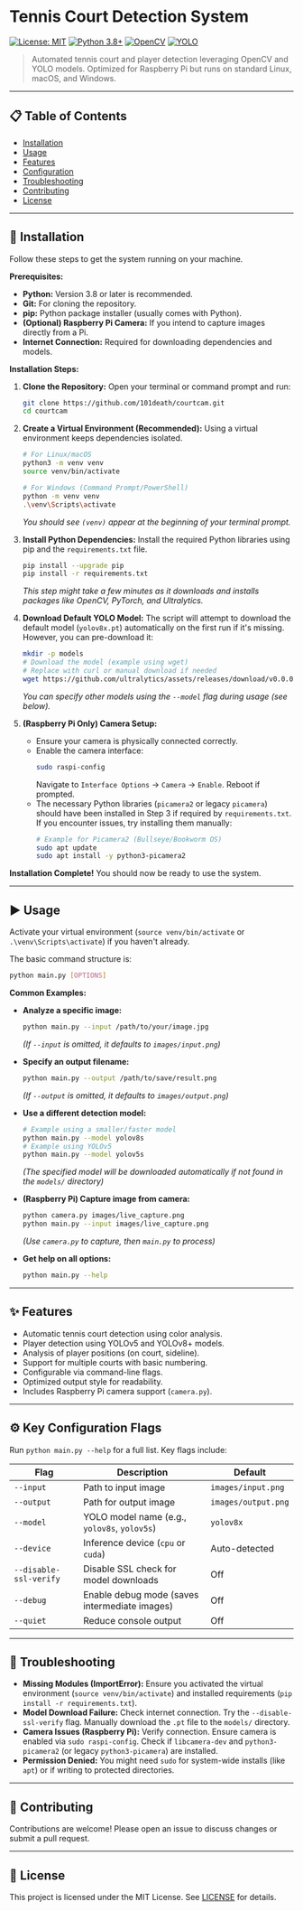 # Tennis Court Detection System

[![License: MIT](https://img.shields.io/badge/License-MIT-yellow.svg)](LICENSE) [![Python 3.8+](https://img.shields.io/badge/Python-3.8+-blue.svg)](#) [![OpenCV](https://img.shields.io/badge/CV-OpenCV-green.svg)](#) [![YOLO](https://img.shields.io/badge/Models-YOLOv5_|_YOLOv8+-lightgrey.svg)](#)

> Automated tennis court and player detection leveraging OpenCV and YOLO models. Optimized for Raspberry Pi but runs on standard Linux, macOS, and Windows.

---

## 📋 Table of Contents

* [Installation](#installation)
* [Usage](#usage)
* [Features](#features)
* [Configuration](#configuration)
* [Troubleshooting](#troubleshooting)
* [Contributing](#contributing)
* [License](#license)

---

## 🚀 Installation

Follow these steps to get the system running on your machine.

**Prerequisites:**

*   **Python:** Version 3.8 or later is recommended.
*   **Git:** For cloning the repository.
*   **pip:** Python package installer (usually comes with Python).
*   **(Optional) Raspberry Pi Camera:** If you intend to capture images directly from a Pi.
*   **Internet Connection:** Required for downloading dependencies and models.

**Installation Steps:**

1.  **Clone the Repository:**
    Open your terminal or command prompt and run:
    ```bash
    git clone https://github.com/101death/courtcam.git
    cd courtcam
    ```

2.  **Create a Virtual Environment (Recommended):**
    Using a virtual environment keeps dependencies isolated.
    ```bash
    # For Linux/macOS
    python3 -m venv venv
    source venv/bin/activate

    # For Windows (Command Prompt/PowerShell)
    python -m venv venv
    .\venv\Scripts\activate 
    ```
    *You should see `(venv)` appear at the beginning of your terminal prompt.* 

3.  **Install Python Dependencies:**
    Install the required Python libraries using pip and the `requirements.txt` file.
    ```bash
    pip install --upgrade pip
    pip install -r requirements.txt
    ```
    *This step might take a few minutes as it downloads and installs packages like OpenCV, PyTorch, and Ultralytics.* 

4.  **Download Default YOLO Model:**
    The script will attempt to download the default model (`yolov8x.pt`) automatically on the first run if it's missing. However, you can pre-download it:
    ```bash
    mkdir -p models 
    # Download the model (example using wget)
    # Replace with curl or manual download if needed
    wget https://github.com/ultralytics/assets/releases/download/v0.0.0/yolov8x.pt -O models/yolov8x.pt 
    ```
    *You can specify other models using the `--model` flag during usage (see below).* 

5.  **(Raspberry Pi Only) Camera Setup:**
    *   Ensure your camera is physically connected correctly.
    *   Enable the camera interface:
        ```bash
        sudo raspi-config
        ```
        Navigate to `Interface Options` -> `Camera` -> `Enable`. Reboot if prompted.
    *   The necessary Python libraries (`picamera2` or legacy `picamera`) should have been installed in Step 3 if required by `requirements.txt`. If you encounter issues, try installing them manually:
        ```bash
        # Example for Picamera2 (Bullseye/Bookworm OS)
        sudo apt update
        sudo apt install -y python3-picamera2
        ```

**Installation Complete!** You should now be ready to use the system.

---

## ▶️ Usage

Activate your virtual environment (`source venv/bin/activate` or `.\venv\Scripts\activate`) if you haven't already.

The basic command structure is:

```bash
python main.py [OPTIONS]
```

**Common Examples:**

*   **Analyze a specific image:**
    ```bash
    python main.py --input /path/to/your/image.jpg
    ```
    *(If `--input` is omitted, it defaults to `images/input.png`)*

*   **Specify an output filename:**
    ```bash
    python main.py --output /path/to/save/result.png
    ```
    *(If `--output` is omitted, it defaults to `images/output.png`)*

*   **Use a different detection model:**
    ```bash
    # Example using a smaller/faster model
    python main.py --model yolov8s 
    # Example using YOLOv5
    python main.py --model yolov5s
    ```
    *(The specified model will be downloaded automatically if not found in the `models/` directory)*

*   **(Raspberry Pi) Capture image from camera:**
    ```bash
    python camera.py images/live_capture.png 
    python main.py --input images/live_capture.png
    ```
    *(Use `camera.py` to capture, then `main.py` to process)*

*   **Get help on all options:**
    ```bash
    python main.py --help
    ```

---

## ✨ Features

*   Automatic tennis court detection using color analysis.
*   Player detection using YOLOv5 and YOLOv8+ models.
*   Analysis of player positions (on court, sideline).
*   Support for multiple courts with basic numbering.
*   Configurable via command-line flags.
*   Optimized output style for readability.
*   Includes Raspberry Pi camera support (`camera.py`).

---

## ⚙️ Key Configuration Flags

Run `python main.py --help` for a full list. Key flags include:

| Flag                  | Description                                     | Default             |
| --------------------- | ----------------------------------------------- | ------------------- |
| `--input`             | Path to input image                             | `images/input.png`  |
| `--output`            | Path for output image                           | `images/output.png` |
| `--model`             | YOLO model name (e.g., `yolov8s`, `yolov5s`)    | `yolov8x`           |
| `--device`            | Inference device (`cpu` or `cuda`)              | Auto-detected       |
| `--disable-ssl-verify`| Disable SSL check for model downloads           | Off                 |
| `--debug`             | Enable debug mode (saves intermediate images)   | Off                 |
| `--quiet`             | Reduce console output                           | Off                 |

---

## 🔧 Troubleshooting

*   **Missing Modules (ImportError):** Ensure you activated the virtual environment (`source venv/bin/activate`) and installed requirements (`pip install -r requirements.txt`).
*   **Model Download Failure:** Check internet connection. Try the `--disable-ssl-verify` flag. Manually download the `.pt` file to the `models/` directory.
*   **Camera Issues (Raspberry Pi):** Verify connection. Ensure camera is enabled via `sudo raspi-config`. Check if `libcamera-dev` and `python3-picamera2` (or legacy `python3-picamera`) are installed.
*   **Permission Denied:** You might need `sudo` for system-wide installs (like `apt`) or if writing to protected directories.

---

## 🤝 Contributing

Contributions are welcome! Please open an issue to discuss changes or submit a pull request.

---

## 📄 License

This project is licensed under the MIT License. See [LICENSE](LICENSE) for details.